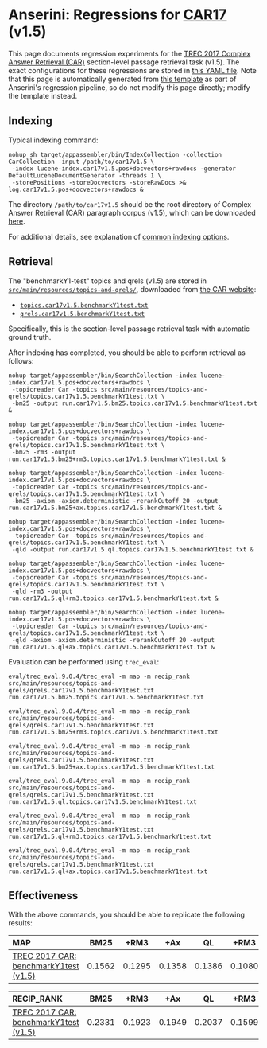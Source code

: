 # Anserini: Regressions for [CAR17](http://trec-car.cs.unh.edu/) (v1.5)

This page documents regression experiments for the [TREC 2017 Complex Answer Retrieval (CAR)](http://trec-car.cs.unh.edu/) section-level passage retrieval task (v1.5).
The exact configurations for these regressions are stored in [this YAML file](../src/main/resources/regression/car17v1.5.yaml).
Note that this page is automatically generated from [this template](../src/main/resources/docgen/templates/car17v1.5.template) as part of Anserini's regression pipeline, so do not modify this page directly; modify the template instead.

## Indexing

Typical indexing command:

```
nohup sh target/appassembler/bin/IndexCollection -collection CarCollection -input /path/to/car17v1.5 \
 -index lucene-index.car17v1.5.pos+docvectors+rawdocs -generator DefaultLuceneDocumentGenerator -threads 1 \
 -storePositions -storeDocvectors -storeRawDocs >& log.car17v1.5.pos+docvectors+rawdocs &
```

The directory `/path/to/car17v1.5` should be the root directory of Complex Answer Retrieval (CAR) paragraph corpus (v1.5), which can be downloaded [here](http://trec-car.cs.unh.edu/datareleases/).

For additional details, see explanation of [common indexing options](common-indexing-options.md).

## Retrieval

The "benchmarkY1-test" topics and qrels (v1.5) are stored in [`src/main/resources/topics-and-qrels/`](../src/main/resources/topics-and-qrels/), downloaded from [the CAR website](http://trec-car.cs.unh.edu/datareleases/):

+ [`topics.car17v1.5.benchmarkY1test.txt`](../src/main/resources/topics-and-qrels/topics.car17v1.5.benchmarkY1test.txt)
+ [`qrels.car17v1.5.benchmarkY1test.txt`](../src/main/resources/topics-and-qrels/qrels.car17v1.5.benchmarkY1test.txt)

Specifically, this is the section-level passage retrieval task with automatic ground truth.

After indexing has completed, you should be able to perform retrieval as follows:

```
nohup target/appassembler/bin/SearchCollection -index lucene-index.car17v1.5.pos+docvectors+rawdocs \
 -topicreader Car -topics src/main/resources/topics-and-qrels/topics.car17v1.5.benchmarkY1test.txt \
 -bm25 -output run.car17v1.5.bm25.topics.car17v1.5.benchmarkY1test.txt &

nohup target/appassembler/bin/SearchCollection -index lucene-index.car17v1.5.pos+docvectors+rawdocs \
 -topicreader Car -topics src/main/resources/topics-and-qrels/topics.car17v1.5.benchmarkY1test.txt \
 -bm25 -rm3 -output run.car17v1.5.bm25+rm3.topics.car17v1.5.benchmarkY1test.txt &

nohup target/appassembler/bin/SearchCollection -index lucene-index.car17v1.5.pos+docvectors+rawdocs \
 -topicreader Car -topics src/main/resources/topics-and-qrels/topics.car17v1.5.benchmarkY1test.txt \
 -bm25 -axiom -axiom.deterministic -rerankCutoff 20 -output run.car17v1.5.bm25+ax.topics.car17v1.5.benchmarkY1test.txt &

nohup target/appassembler/bin/SearchCollection -index lucene-index.car17v1.5.pos+docvectors+rawdocs \
 -topicreader Car -topics src/main/resources/topics-and-qrels/topics.car17v1.5.benchmarkY1test.txt \
 -qld -output run.car17v1.5.ql.topics.car17v1.5.benchmarkY1test.txt &

nohup target/appassembler/bin/SearchCollection -index lucene-index.car17v1.5.pos+docvectors+rawdocs \
 -topicreader Car -topics src/main/resources/topics-and-qrels/topics.car17v1.5.benchmarkY1test.txt \
 -qld -rm3 -output run.car17v1.5.ql+rm3.topics.car17v1.5.benchmarkY1test.txt &

nohup target/appassembler/bin/SearchCollection -index lucene-index.car17v1.5.pos+docvectors+rawdocs \
 -topicreader Car -topics src/main/resources/topics-and-qrels/topics.car17v1.5.benchmarkY1test.txt \
 -qld -axiom -axiom.deterministic -rerankCutoff 20 -output run.car17v1.5.ql+ax.topics.car17v1.5.benchmarkY1test.txt &
```

Evaluation can be performed using `trec_eval`:

```
eval/trec_eval.9.0.4/trec_eval -m map -m recip_rank src/main/resources/topics-and-qrels/qrels.car17v1.5.benchmarkY1test.txt run.car17v1.5.bm25.topics.car17v1.5.benchmarkY1test.txt

eval/trec_eval.9.0.4/trec_eval -m map -m recip_rank src/main/resources/topics-and-qrels/qrels.car17v1.5.benchmarkY1test.txt run.car17v1.5.bm25+rm3.topics.car17v1.5.benchmarkY1test.txt

eval/trec_eval.9.0.4/trec_eval -m map -m recip_rank src/main/resources/topics-and-qrels/qrels.car17v1.5.benchmarkY1test.txt run.car17v1.5.bm25+ax.topics.car17v1.5.benchmarkY1test.txt

eval/trec_eval.9.0.4/trec_eval -m map -m recip_rank src/main/resources/topics-and-qrels/qrels.car17v1.5.benchmarkY1test.txt run.car17v1.5.ql.topics.car17v1.5.benchmarkY1test.txt

eval/trec_eval.9.0.4/trec_eval -m map -m recip_rank src/main/resources/topics-and-qrels/qrels.car17v1.5.benchmarkY1test.txt run.car17v1.5.ql+rm3.topics.car17v1.5.benchmarkY1test.txt

eval/trec_eval.9.0.4/trec_eval -m map -m recip_rank src/main/resources/topics-and-qrels/qrels.car17v1.5.benchmarkY1test.txt run.car17v1.5.ql+ax.topics.car17v1.5.benchmarkY1test.txt
```

## Effectiveness

With the above commands, you should be able to replicate the following results:

MAP                                     | BM25      | +RM3      | +Ax       | QL        | +RM3      | +Ax       |
:---------------------------------------|-----------|-----------|-----------|-----------|-----------|-----------|
[TREC 2017 CAR: benchmarkY1test (v1.5)](../src/main/resources/topics-and-qrels/topics.car17v1.5.benchmarkY1test.txt/)| 0.1562    | 0.1295    | 0.1358    | 0.1386    | 0.1080    | 0.1048    |


RECIP_RANK                              | BM25      | +RM3      | +Ax       | QL        | +RM3      | +Ax       |
:---------------------------------------|-----------|-----------|-----------|-----------|-----------|-----------|
[TREC 2017 CAR: benchmarkY1test (v1.5)](../src/main/resources/topics-and-qrels/topics.car17v1.5.benchmarkY1test.txt/)| 0.2331    | 0.1923    | 0.1949    | 0.2037    | 0.1599    | 0.1524    |
